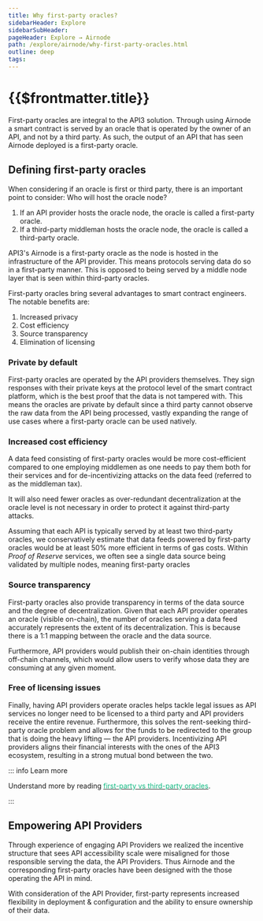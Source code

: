 ```yaml
---
title: Why first-party oracles?
sidebarHeader: Explore
sidebarSubHeader:
pageHeader: Explore → Airnode
path: /explore/airnode/why-first-party-oracles.html
outline: deep
tags:
---
```


<PageHeader/>

<SearchHighlight/>

<FlexStartTag/>

# {{$frontmatter.title}}

First-party oracles are integral to the API3 solution. Through using Airnode a
smart contract is served by an oracle that is operated by the owner of an API,
and not by a third party. As such, the output of an API that has seen Airnode
deployed is a first-party oracle.

## Defining first-party oracles

When considering if an oracle is first or third party, there is an important
point to consider: Who will host the oracle node?

1. If an API provider hosts the oracle node, the oracle is called a first-party
   oracle.
2. If a third-party middleman hosts the oracle node, the oracle is called a
   third-party oracle.

API3's Airnode is a first-party oracle as the node is hosted in the
infrastructure of the API provider. This means protocols serving data do so in a
first-party manner. This is opposed to being served by a middle node layer that
is seen within third-party oracles.

First-party oracles bring several advantages to smart contract engineers. The
notable benefits are:

1. Increased privacy
2. Cost efficiency
3. Source transparency
4. Elimination of licensing

### Private by default

First-party oracles are operated by the API providers themselves. They sign
responses with their private keys at the protocol level of the smart contract
platform, which is the best proof that the data is not tampered with. This means
the oracles are private by default since a third party cannot observe the raw
data from the API being processed, vastly expanding the range of use cases where
a first-party oracle can be used natively.

### Increased cost efficiency

A data feed consisting of first-party oracles would be more cost-efficient
compared to one employing middlemen as one needs to pay them both for their
services and for de-incentivizing attacks on the data feed (referred to as the
middleman tax).

It will also need fewer oracles as over-redundant decentralization at the oracle
level is not necessary in order to protect it against third-party attacks.

Assuming that each API is typically served by at least two third-party oracles,
we conservatively estimate that data feeds powered by first-party oracles would
be at least 50% more efficient in terms of gas costs. Within _Proof of Reserve_
services, we often see a single data source being validated by multiple nodes,
meaning first-party oracles

### Source transparency

First-party oracles also provide transparency in terms of the data source and
the degree of decentralization. Given that each API provider operates an oracle
(visible on-chain), the number of oracles serving a data feed accurately
represents the extent of its decentralization. This is because there is a 1:1
mapping between the oracle and the data source.

Furthermore, API providers would publish their on-chain identities through
off-chain channels, which would allow users to verify whose data they are
consuming at any given moment.

### Free of licensing issues

Finally, having API providers operate oracles helps tackle legal issues as API
services no longer need to be licensed to a third party and API providers
receive the entire revenue. Furthermore, this solves the rent-seeking
third-party oracle problem and allows for the funds to be redirected to the
group that is doing the heavy lifting — the API providers. Incentivizing API
providers aligns their financial interests with the ones of the API3 ecosystem,
resulting in a strong mutual bond between the two.

::: info Learn more

Understand more by reading
[<span style="color:rgb(16, 185, 129);">first-party vs third-party oracles<ExternalLinkImage/></span>](https://medium.com/api3/first-party-vs-third-party-oracles-13b4b9b4db8e).

:::

## Empowering API Providers

Through experience of engaging API Providers we realized the incentive structure
that sees API accessibility scale were misaligned for those responsible serving
the data, the API Providers. Thus Airnode and the corresponding first-party
oracles have been designed with the those operating the API in mind.

With consideration of the API Provider, first-party represents increased
flexibility in deployment & configuration and the ability to ensure ownership of
their data.

<!--::: info Read more

Replace this with a content box linking to 'monetizing apis n web3'

:::-->

<FlexEndTag/>
